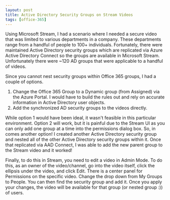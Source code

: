 ```yaml
---
layout: post
title: Active Directory Security Groups on Stream Videos
tags: [office-365]
---
```


Using Microsoft Stream, I had a scenario where I needed a secure video that was limited to various departments in a company. These departments range from a handful of people to 100+ individuals. Fortunately, there were maintained Active Directory security groups which are replicated via Azure Active Directory Connect so the groups are available in Microsoft Stream. Unfortunately there were ~120 AD groups that were applicable to a handful of videos.

Since you cannot nest security groups within Office 365 groups, I had a couple of options.

1. Change the Office 365 Group to a Dynamic group (from Assigned) via the Azure Portal. I would have to build the rules out and rely on accurate information in Active Directory user objects.
2. Add the synchronized AD security groups to the videos directly.

While option 1 would have been ideal, it wasn't feasible in this particular environment. Option 2 will work, but it is painful due to the Stream UI as you can only add one group at a time into the permissions dialog box. So, in comes another option! I created another Active Directory security group and nested all of the other Active Directory security groups within it. Once that replicated via AAD Connect, I was able to add the new parent group to the Stream video and it worked!

Finally, to do this in Stream, you need to edit a video in Admin Mode. To do this, as an owner of the video/channel, go into the video itself, click the ellipsis under the video, and click Edit. There is a center panel for Permissions on the specific video. Change the drop down from My Groups to People. You can then find the security group and add it. Once you apply your changes, the video will be available for that group (or nested group :)) of users.
